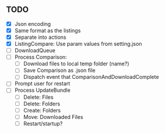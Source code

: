 ## TODO

- [x] Json encoding
- [x] Same format as the listings
- [x] Separate into actions
- [x] ListingCompare: Use param values from setting.json
- [ ] DownloadQueue
- [ ] Process Comparison:
    - [ ] Download files to local temp folder (name?)
    - [ ] Save Comparison as .json file
    - [ ] Dispatch event that ComparisonAndDownloadComplete
- [ ] Prompt user for restart
- [ ] Process UpdateBundle
    - [ ] Delete: Files
    - [ ] Delete: Folders
    - [ ] Create: Folders
    - [ ] Move: Downloaded Files
    - [ ] Restart/startup?

